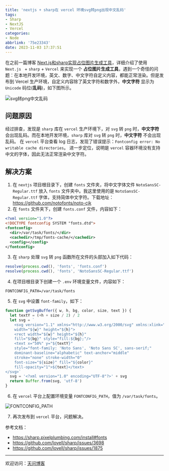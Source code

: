 ```yaml
---
title: 'nextjs + sharp在 vercel 环境svg转png出现中文乱码'
tags:
- Sharp
- NextJS
- Vercel
categories:
- Node
abbrlink: '75e23343'
date: 2023-11-03 17:37:51
---
```


在之前一篇博客 [Next.js和sharp实现占位图片生成工具](https://tiven.cn/p/aa610ce5/ "Next.js和sharp实现占位图片生成工具 | 天问博客")，详细介绍了使用 `Next.js ` + `sharp` + `Vercel` 来实现一个 **占位图片生成工具**，遇到一个奇怪的问题：在本地开发环境，英文、数字、中文字符自定义内容，都能正常渲染。但是发布到 Vercel 生产环境，自定义内容除了英文字符和数字外，**中文字符** 显示为 `Unicode` 码位(**乱码**)，如下图所示。

![svg转png中文乱码](https://tiven.cn/static/img/sharp-svg-zh-err-RsI75_HX.jpg)

<!-- more -->

## 问题原因

经过排查，发现是 `sharp` 库在 `vercel` 生产环境下，对 `svg` 转 `png` 时，**中文字符** 会出现乱码。而在本地开发环境，`sharp` 库对 `svg` 转 `png` 时，**中文字符** 不会出现乱码。
在 `vercel` 平台查看 log 日志，发现了错误提示：`Fontconfig error: No writable cache directories`。
进一步定位，说明是 `vercel` 容器环境没有支持中文的字体，因此无法正常渲染中文字符。

## 解决方案

1. 在 `nextjs` 项目根目录下，创建 `fonts` 文件夹，将中文字体文件 `NotoSansSC-Regular.ttf` 放入 `fonts` 文件夹中。我这里使用的是 `NotoSansSC-Regular.ttf` 字体，支持简体中文字符。下载地址：https://github.com/notofonts/noto-cjk
2. 在 `fonts` 文件夹下，创建 `fonts.conf` 文件，内容如下：

```xml
<?xml version="1.0"?>
<!DOCTYPE fontconfig SYSTEM "fonts.dtd">
<fontconfig>
  <dir>/var/task/fonts/</dir>
  <cachedir>/tmp/fonts-cache/</cachedir>
  <config></config>
</fontconfig>
```

3. 在 `sharp` 处理 `svg` 转 `png` 函数所在文件的头部加入如下代码：

```js
resolve(process.cwd(), 'fonts', 'fonts.conf')
resolve(process.cwd(), 'fonts', 'NotoSansSC-Regular.ttf')
```

4. 在项目根目录下创建一个 `.env` 环境变量文件，内容如下：

```env
FONTCONFIG_PATH=/var/task/fonts
```

5. 在 `svg` 中设置 `font-family`，如下：

```js
function getSvgBuffer({ w, h, bg, color, size, text }) {
  let textY = (+h + size / 2) / 2
  let svg = `
    <svg version="1.1" xmlns="http://www.w3.org/2000/svg" xmlns:xlink="http://www.w3.org/1999/xlink" xmlns:svgjs="http://svgjs.com/svgjs"
    width="${w}" height="${h}">
    <rect width="${w}" height="${h}"
    fill="${bg}" style="fill:${bg};"/>
    <text x="50%" y="${textY}" 
    style="font-family: 'Noto Sans', 'Noto Sans SC', sans-serif;"
    dominant-baseline="alphabetic" text-anchor="middle" 
    stroke="none" stroke-width="0" 
    font-size="${size}" fill="${color}" 
    fill-opacity="1">${text}</text>
</svg>`
  svg = '<?xml version="1.0" encoding="UTF-8"?>' + svg
  return Buffer.from(svg, 'utf-8')
}
```

6. 在 `vercel` 平台上配置环境变量 `FONTCONFIG_PATH`，值为 `/var/task/fonts`。

![FONTCONFIG_PATH](https://tiven.cn/static/img/vercel-env-var-MoYdnsll.jpg)

7. 再次发布到 `vercel` 平台，问题解决。

参考文档：

* https://sharp.pixelplumbing.com/install#fonts
* https://github.com/lovell/sharp/issues/3698
* https://github.com/lovell/sharp/issues/1875

---

欢迎访问：[天问博客](https://tiven.cn/p/75e23343/ "天问博客-专注于大前端技术")

